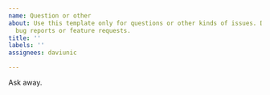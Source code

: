 ```yaml
---
name: Question or other
about: Use this template only for questions or other kinds of issues. Do NOT use for
  bug reports or feature requests.
title: ''
labels: ''
assignees: daviunic

---
```


Ask away.
